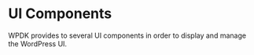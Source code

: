 # UI Components

WPDK provides to several UI components in order to display and manage the WordPress UI.